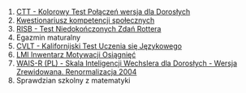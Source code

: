 1. [CTT - Kolorowy Test Połączeń wersja dla Dorosłych](https://www.practest.com.pl/ctt-kolorowy-test-polaczen-wersja-dla-doroslych)
1. [Kwestionariusz kompetencji społecznych](https://www.practest.com.pl/kks-kwestionariusz-kompetencji-spolecznych)
1. [RISB - Test Niedokończonych Zdań Rottera](https://www.practest.com.pl/risb-test-niedokonczonych-zdan-rottera)
1. Egazmin maturalny
2. [CVLT - Kalifornijski Test Uczenia się Językowego](https://www.practest.com.pl/cvlt-kalifornijski-test-uczenia-sie-jezykowego)
2. [LMI Inwentarz Motywacji Osiągnięć](https://www.practest.com.pl/lmi-inwentarz-motywacji-osiagniec)
2. [WAIS-R (PL) - Skala Inteligencji Wechslera dla Dorosłych - Wersja Zrewidowana. Renormalizacja 2004](https://www.practest.com.pl/wais-r-pl-skala-inteligencji-wechslera-dla-doroslych-wersja-zrewidowana-renormalizacja-2004)
2. Sprawdzian szkolny z matematyki

